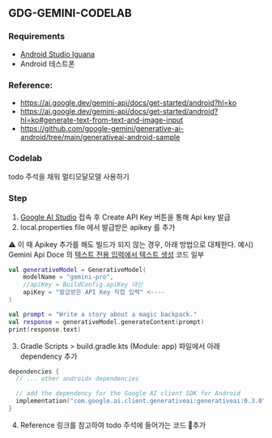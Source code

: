 ## GDG-GEMINI-CODELAB

### Requirements
- [Android Studio Iguana](https://developer.android.com/studio?hl=ko)
- Android 테스트폰

### Reference:
- https://ai.google.dev/gemini-api/docs/get-started/android?hl=ko
- https://ai.google.dev/gemini-api/docs/get-started/android?hl=ko#generate-text-from-text-and-image-input
- https://github.com/google-gemini/generative-ai-android/tree/main/generativeai-android-sample

### Codelab
todo 주석을 채워 멀티모달모델 사용하기

### Step
1. [Google AI Studio](https://aistudio.google.com/app/apikey) 접속 후 Create API Key 버튼을 통해 Api key 발급
2. local.properties file 에서 발급받은 apikey 를 추가

⚠️ 이 때 Apikey 추가를 해도 빌드가 되지 않는 경우, 아래 방법으로 대체한다.
예시) Gemini Api Doce 의 [텍스트 전용 입력에서 텍스트 생성](https://ai.google.dev/gemini-api/docs/get-started/android?hl=ko#generate-text-from-text-input) 코드 일부
``` kotlin
val generativeModel = GenerativeModel(
    modelName = "gemini-pro",
    //apiKey = BuildConfig.apiKey 대신
    apiKey = "발급받은 API Key 직접 입력" <----
)

val prompt = "Write a story about a magic backpack."
val response = generativeModel.generateContent(prompt)
print(response.text)
```

3. Gradle Scripts > build.gradle.kts (Module: app) 파일에서 아래 dependency 추가
``` kotlin
dependencies {
  // ... other androidx dependencies

  // add the dependency for the Google AI client SDK for Android
  implementation("com.google.ai.client.generativeai:generativeai:0.3.0")
}
```
4. Reference 링크를 참고하여 todo 주석에 들어가는 코드 추가

